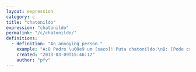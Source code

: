 ```yaml
---
layout: expression
category: c
title: "chatonildo"
expression: "chatonildo"
permalink: "/c/chatonildo/"
definitions:
  - definition: "An annoying person."
    example: "A:O Pedro \u00e9 um [saco]! Puta chatonildo.\nB: [Pode crer]! O cara \u00e9 um [mala]"
    created: "2013-03-09T15:46:12"
    author: "pfv"
---
```

